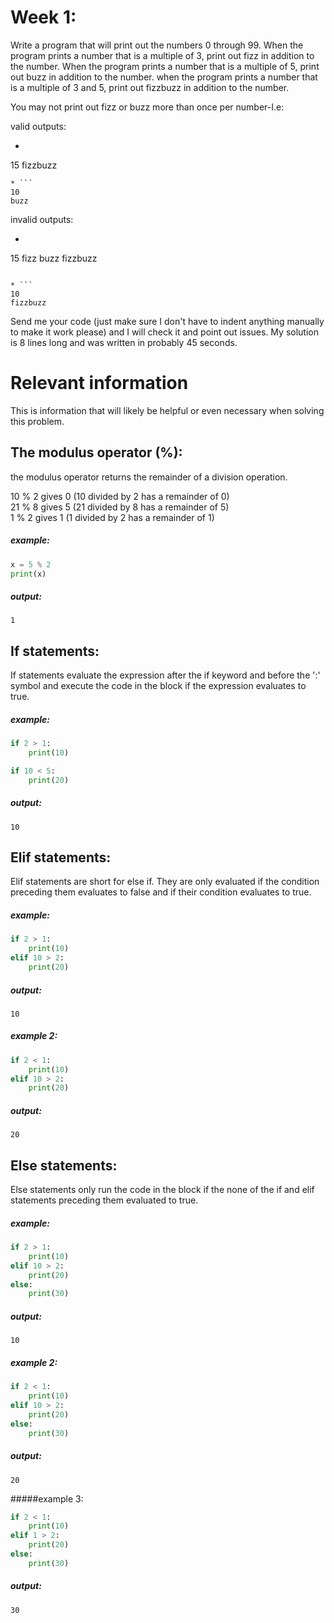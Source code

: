 # Week 1:
Write a program that will print out the numbers 0 through 99. When the program prints a number that is a multiple of 3, print out fizz in addition to the number. When the program prints a number that is a multiple of 5, print out buzz in addition to the number. when the program prints a number that is a multiple of 3 and 5, print out fizzbuzz in addition to the number.

You may not print out fizz or buzz more than once per number-I.e:

valid outputs:
* ```
15
fizzbuzz
```
* ```
10
buzz
```

invalid outputs:
* ```
15
fizz
buzz
fizzbuzz
```

* ```
10
fizzbuzz
```

Send me your code (just make sure I don't have to indent anything manually to make it work please) and I will check it and point out issues.
My solution is 8 lines long and was written in probably 45 seconds.

# Relevant information
This is information that will likely be helpful or even necessary when solving this problem.

## The modulus operator (%):
the modulus operator returns the remainder of a division operation.

10 % 2 gives 0 (10 divided by 2 has a remainder of 0)\
21 % 8 gives 5 (21 divided by 8 has a remainder of 5)\
1 % 2 gives 1 (1 divided by 2 has a remainder of 1)

##### example:
```python
x = 5 % 2
print(x)
```

##### output:
```
1
```

## If statements:
If statements evaluate the expression after the if keyword and before the ':' symbol and execute the code in the block if the expression evaluates to true.

##### example:
```python
if 2 > 1:
    print(10)

if 10 < 5:
    print(20)
```

##### output:
```
10
```

## Elif statements:
Elif statements are short for else if. They are only evaluated if the condition preceding them evaluates to false and if their condition evaluates to true.

##### example:
```python
if 2 > 1:
    print(10)
elif 10 > 2:
    print(20)
```

##### output:
```
10
```

##### example 2:
```python
if 2 < 1:
    print(10)
elif 10 > 2:
    print(20)
```

##### output:
```
20
```

## Else statements:
Else statements only run the code in the block if the none of the if and elif statements preceding them evaluated to true.

##### example:
```python
if 2 > 1:
    print(10)
elif 10 > 2:
    print(20)
else:
    print(30)
```

##### output:
```
10
```

##### example 2:
```python
if 2 < 1:
    print(10)
elif 10 > 2:
    print(20)
else:
    print(30)
```

##### output:
```
20
```

#####example 3:
```python
if 2 < 1:
    print(10)
elif 1 > 2:
    print(20)
else:
    print(30)
```
##### output:
```
30
```
